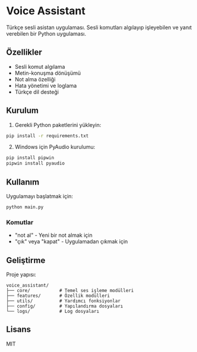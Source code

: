 # Voice Assistant

Türkçe sesli asistan uygulaması. Sesli komutları algılayıp işleyebilen ve yanıt verebilen bir Python uygulaması.

## Özellikler

- Sesli komut algılama
- Metin-konuşma dönüşümü
- Not alma özelliği
- Hata yönetimi ve loglama
- Türkçe dil desteği

## Kurulum

1. Gerekli Python paketlerini yükleyin:
```bash
pip install -r requirements.txt
```

2. Windows için PyAudio kurulumu:
```bash
pip install pipwin
pipwin install pyaudio
```

## Kullanım

Uygulamayı başlatmak için:
```bash
python main.py
```

### Komutlar

- "not al" - Yeni bir not almak için
- "çık" veya "kapat" - Uygulamadan çıkmak için

## Geliştirme

Proje yapısı:
```
voice_assistant/
├── core/           # Temel ses işleme modülleri
├── features/       # Özellik modülleri
├── utils/          # Yardımcı fonksiyonlar
├── config/         # Yapılandırma dosyaları
└── logs/           # Log dosyaları
```

## Lisans

MIT